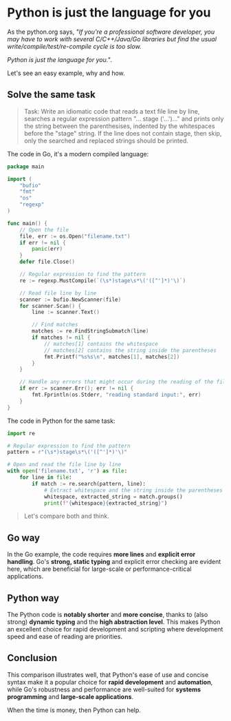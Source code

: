 # Python is just the language for you

As the python.org says, *"If you’re a professional software developer, you may have to work with several C/C++/Java/Go libraries but find the usual write/compile/test/re-compile cycle is too slow.*

*Python is just the language for you."*.

Let's see an easy example, why and how.

## Solve the same task

> Task: Write an idiomatic code that reads a text file line by line, searches a regular expression pattern "... stage ('...')..."  and prints only the string between the parenthesises, indented by the whitespaces before the "stage" string. If the line does not contain stage, then skip, only the searched and replaced strings should be printed. 

The code in Go, it's a modern compiled language:

```go
package main

import (
    "bufio"
    "fmt"
    "os"
    "regexp"
)

func main() {
    // Open the file
    file, err := os.Open("filename.txt")
    if err != nil {
        panic(err)
    }
    defer file.Close()

    // Regular expression to find the pattern
    re := regexp.MustCompile(`(\s*)stage\s*\('([^']*)'\)`)

    // Read file line by line
    scanner := bufio.NewScanner(file)
    for scanner.Scan() {
        line := scanner.Text()

        // Find matches
        matches := re.FindStringSubmatch(line)
        if matches != nil {
            // matches[1] contains the whitespace
            // matches[2] contains the string inside the parentheses
            fmt.Printf("%s%s\n", matches[1], matches[2])
        }
    }

    // Handle any errors that might occur during the reading of the file with the scanner
    if err := scanner.Err(); err != nil {
        fmt.Fprintln(os.Stderr, "reading standard input:", err)
    }
}
```

The code in Python for the same task:

```python
import re

# Regular expression to find the pattern
pattern = r"(\s*)stage\s*\('([^']*)'\)"

# Open and read the file line by line
with open('filename.txt', 'r') as file:
    for line in file:
        if match := re.search(pattern, line):
            # Extract whitespace and the string inside the parentheses
            whitespace, extracted_string = match.groups()
            print(f"{whitespace}{extracted_string}")
```

> Let's compare both and think.

## Go way

In the Go example, the code requires **more lines** and **explicit error handling**. Go's **strong, static typing** and explicit error checking are evident here, which are beneficial for large-scale or performance-critical applications.

## Python way

The Python code is **notably shorter** and **more concise**, thanks to (also strong) **dynamic typing** and the **high abstraction level**. This makes Python an excellent choice for rapid development and scripting where development speed and ease of reading are priorities.

## Conclusion

This comparison illustrates well, that Python's ease of use and concise syntax make it a popular choice for **rapid development** and **automation**, while Go's robustness and performance are well-suited for **systems programming** and **large-scale applications**.

When the time is money, then Python can help.

